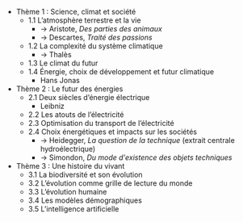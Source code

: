 - Thème 1 : Science, climat et société
  - 1.1 L’atmosphère terrestre et la vie
    - → Aristote, *Des parties des animaux* 
    - → Descartes, *Traité des passions*
  - 1.2 La complexité du système climatique
    - → Thalès 
  - 1.3 Le climat du futur
  - 1.4 Énergie, choix de développement et futur climatique
    - Hans Jonas
- Thème 2 : Le futur des énergies
  - 2.1 Deux siècles d’énergie électrique
    - Leibniz 
  - 2.2 Les atouts de l’électricité
  - 2.3 Optimisation du transport de l’électricité
  - 2.4 Choix énergétiques et impacts sur les sociétés
    - → Heidegger, *La question de la technique* (extrait centrale hydroélectrique)
    - → Simondon, *Du mode d'existence des objets techniques*
- Thème 3 : Une histoire du vivant
  - 3.1 La biodiversité et son évolution
  - 3.2 L’évolution comme grille de lecture du monde
  - 3.3 L’évolution humaine
  - 3.4 Les modèles démographiques
  - 3.5 L’intelligence artificielle
